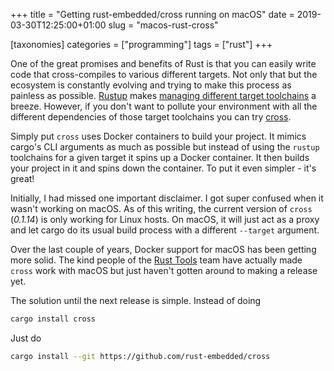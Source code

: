 +++
title = "Getting rust-embedded/cross running on macOS"
date = 2019-03-30T12:25:00+01:00
slug = "macos-rust-cross"

[taxonomies]
categories = ["programming"]
tags = ["rust"]
+++

One of the great promises and benefits of Rust is that you can easily write code that cross-compiles to various different targets. Not only that but the ecosystem is constantly evolving and trying to make this process
as painless as possible. [Rustup](http://rustup.rs) makes [managing different target toolchains](https://blog.rust-lang.org/2016/05/13/rustup.html) a breeze. However, if you don't want to pollute your environment with all the different dependencies of those target toolchains you can try [cross](https://github.com/rust-embedded/cross). 

<!-- more -->

Simply put `cross` uses Docker containers to build your project. It mimics cargo's CLI arguments as much as possible but instead of using the `rustup` toolchains for a given target it spins up a Docker container. It then builds your project in it and spins down the container. To put it even simpler - it's great!

Initially, I had missed one important disclaimer. I got super confused when it wasn't working on macOS. As of this writing, the current version of `cross` (*0.1.14*) is only working for Linux hosts. On macOS, it will just act as a proxy and let cargo do its usual build process with a different `--target` argument.

Over the last couple of years, Docker support for macOS has been getting more solid. The kind people of the [Rust Tools](https://github.com/rust-embedded/wg#the-tools-team) team have actually made `cross` work with macOS but just haven't gotten around to making a release yet.

The solution until the next release is simple. Instead of doing

```sh
cargo install cross
```

Just do

```sh
cargo install --git https://github.com/rust-embedded/cross
```